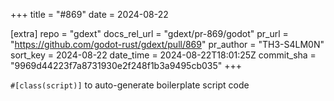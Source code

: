 +++
title = "#869"
date = 2024-08-22

[extra]
repo = "gdext"
docs_rel_url = "gdext/pr-869/godot"
pr_url = "https://github.com/godot-rust/gdext/pull/869"
pr_author = "TH3-S4LM0N"
sort_key = 2024-08-22
date_time = 2024-08-22T18:01:25Z
commit_sha = "9969d44223f7a8731930e2f248f1b3a9495cb035"
+++

`#[class(script)]` to auto-generate boilerplate script code
